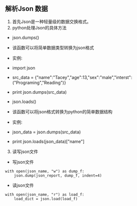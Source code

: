 ## 解析Json 数据
1. 首先Json是一种轻量级的数据交换格式。
2. python处理Json的具体方法

* json.dumps()
* 该函数可以将简单数据类型转换为json格式
* 实例:
* import json 
* src_data = {"name":"Tacey","age":13,"sex":"male","interst":("Programing","Reading")}
* print json.dumps(src_data)

* json.loads()
* 该函数可以将json格式转换为python的简单数据结构
* 实例:
* json_data = json.dumps(src_data)
* print json.loads(json_data)["name"]

3. 读写json文件

* 写json文件
```
with open(json_name, "w") as dump_f:
    json.dump(json_report, dump_f, indent=4)
```

* 读json文件
```
with open(json_name, "r") as load_f:
    load_dict = json.load(load_f)
```